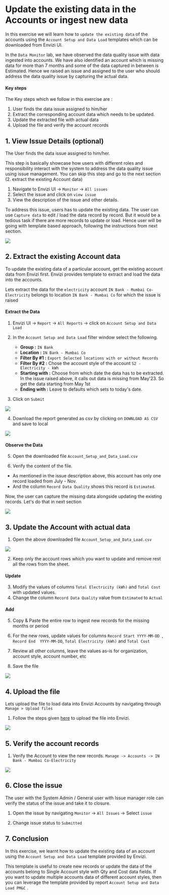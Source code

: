 
# Update the existing data in the Accounts or ingest new data

In this exercise we will learn how to `update the existing data` of the accounts using the `Account Setup and Data Load` templates which can be downloaded from Envizi UI.

In the `Data Monitor` lab, we have observed the data quality issue with data ingested into accounts. We have also identified an account which is  missing data for more than 7 months and some of the data captured in between is Estimated. Hence we raised an issue and assigned to the user who should address the data quality issue by capturing the actual data. 

#### Key steps

The Key steps which we follow in this exercise are :

1. User finds the data issue assigned to him/her 
2. Extract the corresponding account data which needs to be updated.
3. Update the extracted file with actual data
4. Upload the file and verify the account records

## 1. View Issue Details (optional)

The User finds the data issue assigned to him/her.

This step is basically showcase how users with different roles and responsibility interact with the system to address the data quality issue using issue management. You can skip this step and go to the next section (2. extract the existing Account data)

1. Navigate to Envizi UI  -> `Monitor` -> `All issues` 
2. Select the issue and click on `view issue`
3. View the description of the issue and other details.

To address this issue, users has to update the existing data. The user can use `Capture data` to edit / load  the data record by record. But it would be a tedious task if there are more records to update or load. Hence user will be going with template based approach, following the instructions from next section.

<img src="images/Envizi-Estimate-data-issue.png">

## 2. Extract the existing Account data

To update the existing data of a particular account, get the existing account data from Envizi first. Envizi provides template to extract and load the data into the accounts. 

Lets extract the data for the  `electricity` account `IN Bank - Mumbai Co-Electricity`  belongs to location `IN Bank - Mumbai Co` for which the issue is raised

#### Extract the Data

1. Envizi UI -> `Report` -> `All Reports` -> click on `Account Setup and Data Load`
   
2. In the `Account Setup and Data Load` filter window select the following.
   - **Group :** `IN Bank`
   - **Location :**  `IN Bank - Mumbai Co`
   - **Filter By #1 :** `Export Selected locations with or without Records` 
   - **Filter By #2 :** Chose the account style of the account `S2 - Electricity - kWh` 
   - **Starting with :** Choose from which date the data has to be extracted. In the issue raised above, it calls out data is missing from May'23. So get the data starting from May 1st 
    - **Ending with :** Leave to defaults which sets to today's date.
    
3. Click on `Submit`

<img src="images/Envizi-account-setup-report-3.png">

4. Download the report generated as csv by clicking on `DOWNLOAD AS CSV`  and save to local

<img src="images/Envizi-account-setup-report-4.png">

#### Observe the Data

5. Open the downloaded file `Account_Setup_and_Data_Load.csv`

6. Verify the content of the file. 
- As mentioned in the issue description above, this account has only one record loaded from July - Nov. 
- And the column `Record Data Quality`  shows this record is `Estimated`.

Now, the user can capture the missing data alongside updating the existing records. Let's do that in next section

<img src="images/Extracted-Account-data.png">

## 3. Update the Account with actual data

1. Open the above downloaded file `Account_Setup_and_Data_Load.csv`

<img src="images/envizi-update-data.png">

2. Keep only the account rows which you want to update and remove rest all the rows from the sheet.
   
#### Update
3. Modify the values of columns `Total Electricity (kWh)`  and `Total Cost` with updated values.  
4. Change the column `Record Data Quality` value from  `Estimated` to `Actual`

#### Add
5. Copy & Paste the entire row to ingest new records for the missing months or period
6. For the new rows, update values for columns `Record Start YYYY-MM-DD `, `Record End  YYYY-MM-DD`, `Total Electricity (kWh)`  and `Total Cost` 

7. Review all other columns, leave the values as-is for organization, account style, account number, etc 
8. Save the file

<img src="images/Updated-Account-data-file.png">

## 4. Upload the file

Lets upload the file to load data into Envizi Accounts by navigating through  `Manage > Upload files`  

1. Follow the steps given [here](../201-uploading-a-file) to upload the file into Envizi.

<img src="images/Upload-Files-1.png">

## 5. Verify the account records

1. Verify the Account to view the new records. `Manage -> Accounts -> IN Bank - Mumbai Co-Electricity` 

<img src="images/Account-Summary-Updated-Records.png"> 

## 6. Close the issue

The user with the System Admin / General user with Issue manager role can verify the status of the issue and  take it to closure.

1. Open the issue by navigating `Monitor` -> `All Issues` -> Select `issue`

2. Change issue status to `Submitted`

## 7. Conclusion

In this exercise, we learnt how to update the existing data of an account using the `Account Setup and Data Load` template provided by Envizi.

This template is useful to create new records or update the data of the accounts belong to Single Account style with Qty and Cost data fields. If you want to update multiple accounts data of different account styles, then you can leverage the template provided by report `Account Setup and Data Load PM&C` . 

